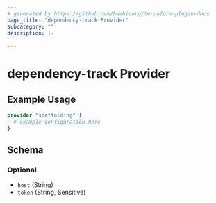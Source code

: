 ```yaml
---
# generated by https://github.com/hashicorp/terraform-plugin-docs
page_title: "dependency-track Provider"
subcategory: ""
description: |-
  
---
```


# dependency-track Provider



## Example Usage

```terraform
provider "scaffolding" {
  # example configuration here
}
```

<!-- schema generated by tfplugindocs -->
## Schema

### Optional

- `host` (String)
- `token` (String, Sensitive)

